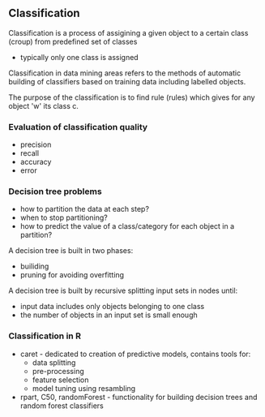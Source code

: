 ## Classification
Classification is a process of assigining a given object to a certain 
class (croup) from predefined set of classes
- typically only one class is assigned

Classification in data mining areas refers to the methods 
of automatic building of classifiers based on training 
data including labelled objects.

The purpose of the classification is to find rule (rules)
which gives for any object 'w' its class c.

### Evaluation of classification quality
* precision
* recall
* accuracy
* error


### Decision tree problems
* how to partition the data at each step?
* when to stop partitioning?
* how to predict the value of a class/category for each object in a partition?

A decision tree is built in two phases:
- builiding
- pruning for avoiding overfitting

A decision tree is built by recursive splitting input sets in nodes until:
- input data includes only objects belonging to one class
- the number of objects in an input set is small enough
 

### Classification in R
* caret - dedicated to creation of predictive models, contains tools for:
  - data splitting
  - pre-processing
  - feature selection
  - model tuning using resambling
* rpart, C50, randomForest - functionality for building decision trees 
  and random forest classifiers 





